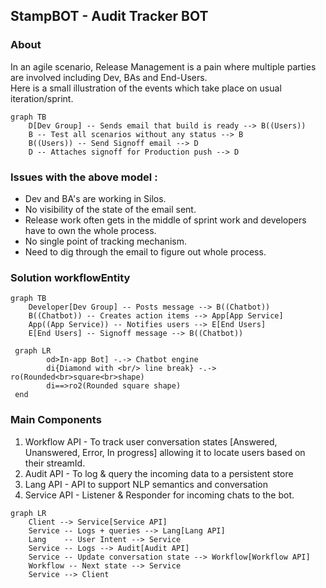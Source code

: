 ## StampBOT - Audit Tracker BOT

### About

In an agile scenario, Release Management is a pain where multiple parties are involved including Dev, BAs and End-Users.<br/> 
Here is a small illustration of the events which take place on usual iteration/sprint.

```mermaid
graph TB
    D[Dev Group] -- Sends email that build is ready --> B((Users))
    B -- Test all scenarios without any status --> B
    B((Users)) -- Send Signoff email --> D
    D -- Attaches signoff for Production push --> D
```
### Issues with the above model : 
* Dev and BA's are working in Silos.
* No visibility of the state of the email sent.
* Release work often gets in the middle of sprint work and developers have to own the whole process.
* No single point of tracking mechanism.
* Need to dig through the email to figure out whole process.

### Solution workflowEntity

```mermaid
graph TB
    Developer[Dev Group] -- Posts message --> B((Chatbot))
    B((Chatbot)) -- Creates action items --> App[App Service]
    App((App Service)) -- Notifies users --> E[End Users]
    E[End Users] -- Signoff message --> B((Chatbot))
```

```mermaid
 graph LR
        od>In-app Bot] -.-> Chatbot engine
        di{Diamond with <br/> line break} -.-> ro(Rounded<br>square<br>shape)
        di==>ro2(Rounded square shape)
 end
```

### Main Components
1. Workflow API - To track user conversation states [Answered, Unanswered, Error, In progress] allowing it to locate users based on their streamId.
2. Audit API    - To log & query the incoming data to a persistent store
3. Lang API     - API to support NLP semantics and conversation 
4. Service API  - Listener & Responder for incoming chats to the bot.

 
```mermaid
graph LR
    Client --> Service[Service API]
    Service -- Logs + queries --> Lang[Lang API]
    Lang    -- User Intent --> Service
    Service -- Logs --> Audit[Audit API]
    Service -- Update conversation state --> Workflow[Workflow API]
    Workflow -- Next state --> Service
    Service --> Client
```



